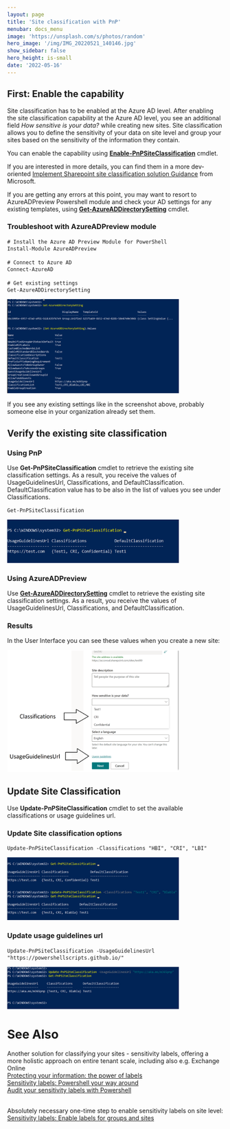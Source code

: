 ```yaml
---
layout: page
title: 'Site classification with PnP'
menubar: docs_menu
image: 'https://unsplash.com/s/photos/random'
hero_image: '/img/IMG_20220521_140146.jpg'
show_sidebar: false
hero_height: is-small
date: '2022-05-16'
---
```


## First: Enable the capability
Site classification has to be enabled at the Azure AD level.
After enabling the site classification capability at the Azure AD level, you see an additional field *How sensitive is your data?* while creating new sites. Site classification allows you to define the sensitivity of your data on site level and group your sites based on the sensitivity of the information they contain.

You can enable the capability using [**Enable-PnPSiteClassification**](https://pnp.github.io/powershell/cmdlets/Enable-PnPSiteClassification.html) cmdlet.

If you are interested in more details, you can find them in a more dev-oriented [Implement Sharepoint site classification solution Guidance](https://docs.microsoft.com/en-us/sharepoint/dev/solution-guidance/implement-a-sharepoint-site-classification-solution) from Microsoft.

If you are getting any errors at this point, you may want to resort to AzureADPreview Powershell module and check your AD settings for any existing templates, using [**Get-AzureADDirectorySetting**](https://docs.microsoft.com/en-us/powershell/module/azuread/get-azureaddirectorysetting?view=azureadps-2.0-preview) cmdlet.

### Troubleshoot with AzureADPreview module
```
# Install the Azure AD Preview Module for PowerShell
Install-Module AzureADPreview

# Connect to Azure AD
Connect-AzureAD

# Get existing settings
Get-AzureADDirectorySetting
```

<img src="/articles/images/classification8.PNG" width="400">


If you see any existing settings like in the screenshot above, probably someone else in your organization already set them.


## Verify the existing site classification

### Using PnP
Use **Get-PnPSiteClassification** cmdlet to retrieve the existing site classification settings. As a result, you receive the values of UsageGuidelinesUrl, Classifications, and DefaultClassification. DefaultClassification value has to be also in the list of values you see under Classifications.

```
Get-PnPSiteClassification
```
<img src="/articles/images/classification3.PNG" width="400">

 
### Using AzureADPreview
Use [**Get-AzureADDirectorySetting**](https://docs.microsoft.com/en-us/powershell/module/azuread/get-azureaddirectorysetting?view=azureadps-2.0-preview) cmdlet to retrieve the existing site classification settings. As a result, you receive the values of UsageGuidelinesUrl, Classifications, and DefaultClassification.



### Results
In the User Interface you can see these values when you create a new site:

 <img src="/articles/images/classification2.PNG" width="400">




## Update Site Classification
Use **Update-PnPSiteClassification** cmdlet to set the available classifications or usage guidelines url.

### Update Site classification options
```
Update-PnPSiteClassification -Classifications "HBI", "CRI", "LBI"
```
 <img src="/articles/images/classification4.PNG" width="400"> 


### Update usage guidelines url
```
Update-PnPSiteClassification -UsageGuidelinesUrl "https://powershellscripts.github.io/"
```
 <img src="/articles/images/classification6.PNG" width="400">



# See Also

Another solution for classifying your sites - sensitivity labels, 
offering a more holistic approach on entire tenant scale, including also e.g. Exchange Online <br/>
[Protecting your information: the power of labels](https://social.technet.microsoft.com/wiki/contents/articles/54468.protecting-your-information-the-power-of-labels.aspx) <br/>
[Sensitivity labels: Powershell your way around](https://social.technet.microsoft.com/wiki/contents/articles/54497.sensitivity-labels-powershell-your-way-around.aspx) <br/>
[Audit your sensitivity labels with Powershell](https://powershellscripts.github.io/articles/English/InformationProtection/Audit%20your%20sensitivity%20labels%20with%20Powershell/)<br/>
<br/>

Absolutely necessary one-time step to enable sensitivity labels on site level:<br/>
[Sensitivity labels: Enable labels for groups and sites](https://social.technet.microsoft.com/wiki/contents/articles/54499.sensitivity-labels-enable-labels-for-groups-and-sites.aspx)